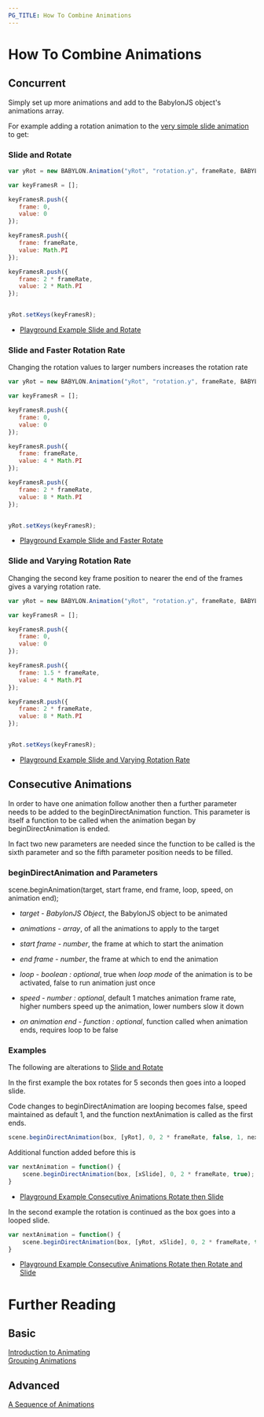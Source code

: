 ```yaml
---
PG_TITLE: How To Combine Animations
---
```

# How To Combine Animations

## Concurrent

Simply set up more animations and add to the BabylonJS object's animations array. 

For example adding a rotation animation to the [very simple slide animation](https://www.babylonjs-playground.com/#9WUJN#11) to get:

### Slide and Rotate

```javascript
var yRot = new BABYLON.Animation("yRot", "rotation.y", frameRate, BABYLON.Animation.ANIMATIONTYPE_FLOAT, BABYLON.Animation.ANIMATIONLOOPMODE_CYCLE);

var keyFramesR = []; 

keyFramesR.push({
   frame: 0,
   value: 0
});

keyFramesR.push({
   frame: frameRate,
   value: Math.PI
});

keyFramesR.push({
   frame: 2 * frameRate,
   value: 2 * Math.PI
});


yRot.setKeys(keyFramesR);

```

* [Playground Example Slide and Rotate](https://www.babylonjs-playground.com/#9WUJN#12)

### Slide and Faster Rotation Rate

Changing the rotation values to larger numbers increases the rotation rate

```javascript
var yRot = new BABYLON.Animation("yRot", "rotation.y", frameRate, BABYLON.Animation.ANIMATIONTYPE_FLOAT, BABYLON.Animation.ANIMATIONLOOPMODE_CYCLE);

var keyFramesR = []; 

keyFramesR.push({
   frame: 0,
   value: 0
});

keyFramesR.push({
   frame: frameRate,
   value: 4 * Math.PI
});

keyFramesR.push({
   frame: 2 * frameRate,
   value: 8 * Math.PI
});


yRot.setKeys(keyFramesR);

```

* [Playground Example Slide and Faster Rotate](https://www.babylonjs-playground.com/#9WUJN#13)

### Slide and Varying Rotation Rate

Changing the second key frame position to nearer the end of the frames gives a varying rotation rate.

```javascript
var yRot = new BABYLON.Animation("yRot", "rotation.y", frameRate, BABYLON.Animation.ANIMATIONTYPE_FLOAT, BABYLON.Animation.ANIMATIONLOOPMODE_CYCLE);

var keyFramesR = []; 

keyFramesR.push({
   frame: 0,
   value: 0
});

keyFramesR.push({
   frame: 1.5 * frameRate,
   value: 4 * Math.PI
});

keyFramesR.push({
   frame: 2 * frameRate,
   value: 8 * Math.PI
});


yRot.setKeys(keyFramesR);

```

* [Playground Example Slide and Varying Rotation Rate](https://www.babylonjs-playground.com/#9WUJN#14)

## Consecutive Animations

In order to have one animation follow another then a further parameter needs to be added to the beginDirectAnimation function. This parameter is 
itself a function to be called when the animation began by beginDirectAnimation is ended.

In fact two new parameters are needed since the function to be called is the sixth parameter and so the fifth parameter position needs to be filled.

### beginDirectAnimation and Parameters

scene.beginAnimation(target, start frame, end frame, loop, speed, on animation end);   

* *target* - _BabylonJS Object_, the BabylonJS object to be animated

* *animations* - _array_, of all the animations to apply to the target

* *start frame* - _number_, the frame at which to start the animation

* *end frame* - _number_, the frame at which to end the animation

* *loop* - _boolean : optional_, true when _loop mode_ of the animation is to be activated, false to run animation just once

* *speed* - _number : optional_, default 1 matches animation frame rate, higher numbers speed up the animation, lower numbers slow it down 

* *on animation end* - _function : optional_, function called when animation ends, requires loop to be false

### Examples

The following are alterations to [Slide and Rotate](https://www.babylonjs-playground.com/#9WUJN#12)

In the first example the box rotates for 5 seconds then goes into a looped slide.

Code changes to beginDirectAnimation are looping becomes false, speed maintained as default 1, and the function nextAnimation is called as the first ends.

```javascript
scene.beginDirectAnimation(box, [yRot], 0, 2 * frameRate, false, 1, nextAnimation);
```

Additional function added before this is

```javascript
var nextAnimation = function() {
    scene.beginDirectAnimation(box, [xSlide], 0, 2 * frameRate, true);
}
```

* [Playground Example Consecutive Animations Rotate then Slide](https://www.babylonjs-playground.com/#9WUJN#15)


In the second example the rotation is continued as the box goes into a looped slide.

```javascript
var nextAnimation = function() {
    scene.beginDirectAnimation(box, [yRot, xSlide], 0, 2 * frameRate, true);
}
```

* [Playground Example Consecutive Animations Rotate then Rotate and Slide](https://www.babylonjs-playground.com/#9WUJN#16)

# Further Reading

## Basic

[Introduction to Animating](/babylon101/animations)  
[Grouping Animations](/How_To/Group)

## Advanced

[A Sequence of Animations](/How_To/sequence)  
